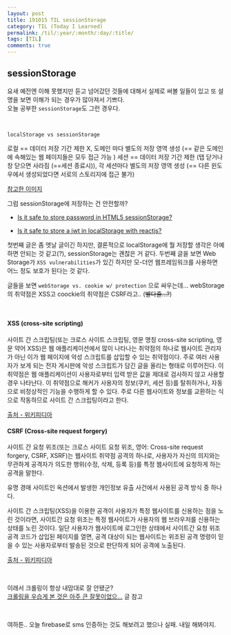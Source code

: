 ```yaml
---
layout: post
title: 191015 TIL sessionStorage
category: TIL (Today I Learned)
permalink: /til/:year/:month/:day/:title/
tags: [TIL]
comments: true
---
```


## **sessionStorage**

요새 예전엔 이해 못했지만 듣고 넘어갔던 것들에 대해서 실제로 써볼 일들이 있고 또 설명을 보면 이해가 되는 경우가 많아져서 기쁘다.  
오늘 공부한 `sessionStorage`도 그런 경우다.   

<br>

`localStorage vs sessionStorage` 

로컬 == 데이터 저장 기간 제한 X, 도메인 마다 별도의 저장 영역 생성 (== 같은 도메인에 속해있는 웹 페이지들은 모두 접근 가능 )
세션 == 데이터 저장 기간 제한 (탭 닫거나 창 닫으면 사라짐 (==세션 종료시)), 각 세션마다 별도의 저장 영역 생성 (== 다른 윈도우에서 생성되었다면 서로의 스토리지에 접근 불가)

[참고한 이미지](http://uxuiz.cafe24.com/wp/wp-content/uploads/2014/12/local_session.png)  


그럼 sessionStorage에 저장하는 건 안전할까?

- [Is it safe to store password in HTML5 sessionStorage?](https://security.stackexchange.com/questions/36958/is-it-safe-to-store-password-in-html5-sessionstorage)  

- [Is it safe to store a jwt in localStorage with reactjs?](https://stackoverflow.com/questions/44133536/is-it-safe-to-store-a-jwt-in-localstorage-with-reactjs)

첫번째 글은 좀 엣날 글이긴 하지만, 결론적으로 localStorage에 뭘 저장할 생각은 아예 하면 안되는 것 같고(?), sessionStorage는 괜찮은 거 같다. 두번째 글을 보면 Web Storage가 `XSS vulnerabilities`가 있긴 하지만 모-더언 웹프레임워크를 사용하면 어느 정도 보호가 된다는 것 같다. 

글들을 보면 `webStorage vs. cookie w/ protection` 으로 싸우는데... webStorage의 취약점은 XSS고 coockie의 취약점은 CSRF라고.. (~~별다줄...?~~)

<br>
  

#### XSS (cross-site scripting)
사이트 간 스크립팅(또는 크로스 사이트 스크립팅, 영문 명칭 cross-site scripting, 영문 약어 XSS)은 웹 애플리케이션에서 많이 나타나는 취약점의 하나로 웹사이트 관리자가 아닌 이가 웹 페이지에 악성 스크립트를 삽입할 수 있는 취약점이다. 주로 여러 사용자가 보게 되는 전자 게시판에 악성 스크립트가 담긴 글을 올리는 형태로 이루어진다. 이 취약점은 웹 애플리케이션이 사용자로부터 입력 받은 값을 제대로 검사하지 않고 사용할 경우 나타난다. 이 취약점으로 해커가 사용자의 정보(쿠키, 세션 등)를 탈취하거나, 자동으로 비정상적인 기능을 수행하게 할 수 있다. 주로 다른 웹사이트와 정보를 교환하는 식으로 작동하므로 사이트 간 스크립팅이라고 한다. 

[출처 - 위키피디아](https://ko.wikipedia.org/wiki/%EC%82%AC%EC%9D%B4%ED%8A%B8_%EA%B0%84_%EC%8A%A4%ED%81%AC%EB%A6%BD%ED%8C%85)

#### CSRF (Cross-site request forgery)
사이트 간 요청 위조(또는 크로스 사이트 요청 위조, 영어: Cross-site request forgery, CSRF, XSRF)는 웹사이트 취약점 공격의 하나로, 사용자가 자신의 의지와는 무관하게 공격자가 의도한 행위(수정, 삭제, 등록 등)를 특정 웹사이트에 요청하게 하는 공격을 말한다.

유명 경매 사이트인 옥션에서 발생한 개인정보 유출 사건에서 사용된 공격 방식 중 하나다.

사이트 간 스크립팅(XSS)을 이용한 공격이 사용자가 특정 웹사이트를 신용하는 점을 노린 것이라면, 사이트간 요청 위조는 특정 웹사이트가 사용자의 웹 브라우저를 신용하는 상태를 노린 것이다. 일단 사용자가 웹사이트에 로그인한 상태에서 사이트간 요청 위조 공격 코드가 삽입된 페이지를 열면, 공격 대상이 되는 웹사이트는 위조된 공격 명령이 믿을 수 있는 사용자로부터 발송된 것으로 판단하게 되어 공격에 노출된다.

[출처 - 위키피디아](https://ko.wikipedia.org/wiki/%EC%82%AC%EC%9D%B4%ED%8A%B8_%EA%B0%84_%EC%9A%94%EC%B2%AD_%EC%9C%84%EC%A1%B0)


<br>

이래서 크롤링이 항상 내맘대로 잘 안됐군?   
[크롤링을 우습게 본 것은 아주 큰 잘못이었으…](https://developersoom.github.io/til/2019/04/24/TIL/) 글 참고 

<br>

여하튼.. 오늘 firebase로 sms 인증하는 것도 해보려고 했으나 실패. 내일 해봐야지. 